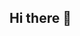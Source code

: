 ## Hi there 👋

<!--

**Here are some ideas to get you started:**

🙋‍♀️ We are SignedSource, a developer group, intended on keeping everything open source,  regardless of what proyect is.
🌈 Our community - https://dsc.gg/signedsource
👩‍💻 Useful resources -
🍿 Fun facts - 
🧙 Remember, you can do mighty things with the power of [Markdown](https://guides.github.com/features/mastering-markdown/)
-->
